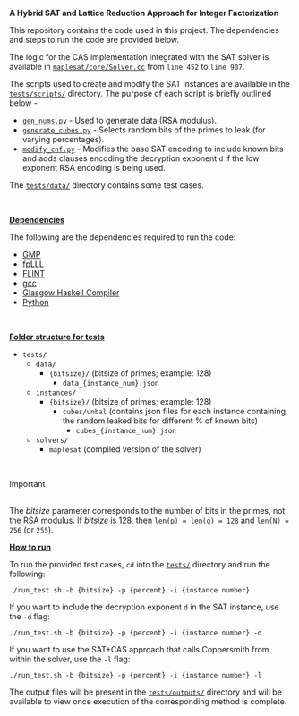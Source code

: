 **A Hybrid SAT and Lattice Reduction Approach for Integer Factorization**

This repository contains the code used in this project. The dependencies and steps to run the code are provided below.

The logic for the CAS implementation integrated with the SAT solver is available in [`maplesat/core/Solver.cc`](maplesat/core/Solver.cc) from `line 452` to `line 907`.

The scripts used to create and modify the SAT instances are available in the [`tests/scripts/`](tests/scripts/) directory. The purpose of each script is briefly outlined below -
* [`gen_nums.py`](tests/scripts/gen_nums.py) - Used to generate data (RSA modulus).
* [`generate_cubes.py`](tests/scripts/generate_cubes.py) - Selects random bits of the primes to leak (for varying percentages).
* [`modify_cnf.py`](tests/scripts/modify_cnf.py) - Modifies the base SAT encoding to include known bits and adds clauses encoding the decryption exponent `d` if the low exponent RSA encoding is being used.

The [`tests/data/`](tests/data/) directory contains some test cases.

<br>

__<u>Dependencies</u>__

The following are the dependencies required to run the code:
* [GMP](https://gmplib.org/)
* [fpLLL](https://github.com/fplll/fplll)
* [FLINT](https://flintlib.org/)
* [gcc](https://gcc.gnu.org/)
* [Glasgow Haskell Compiler](https://www.haskell.org/ghc/)
* [Python](https://www.python.org/)

<br>

__<u>Folder structure for tests</u>__

- `tests/`
    - `data/`
        - `{bitsize}/` (bitsize of primes; example: 128)
            - `data_{instance_num}.json`
    - `instances/`
        - `{bitsize}/` (bitsize of primes; example: 128)
            - `cubes/unbal` (contains json files for each instance containing the random leaked bits for different % of known bits)
                - `cubes_{instance_num}.json`
    - `solvers/`
        - `maplesat` (compiled version of the solver)

<br>

> [!IMPORTANT]
> <br>The _bitsize_ parameter corresponds to the number of bits in the primes, not the RSA modulus. If _bitsize_ is 128, then `len(p) = len(q) = 128` and `len(N) = 256` (or `255`).

__<u>How to run</u>__

To run the provided test cases, `cd` into the [`tests/`](tests/) directory and run the following:
```
./run_test.sh -b {bitsize} -p {percent} -i {instance number}
```
If you want to include the decryption exponent `d` in the SAT instance, use the `-d` flag:
```
./run_test.sh -b {bitsize} -p {percent} -i {instance number} -d
```
If you want to use the SAT+CAS approach that calls Coppersmith from within the solver, use the `-l` flag:
```
./run_test.sh -b {bitsize} -p {percent} -i {instance number} -l
```

The output files will be present in the [`tests/outputs/`](tests/outputs/) directory and will be available to view once execution of the corresponding method is complete.

